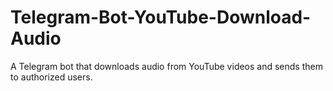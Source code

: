 # Telegram-Bot-YouTube-Download-Audio
A Telegram bot that downloads audio from YouTube videos and sends them to authorized users.
